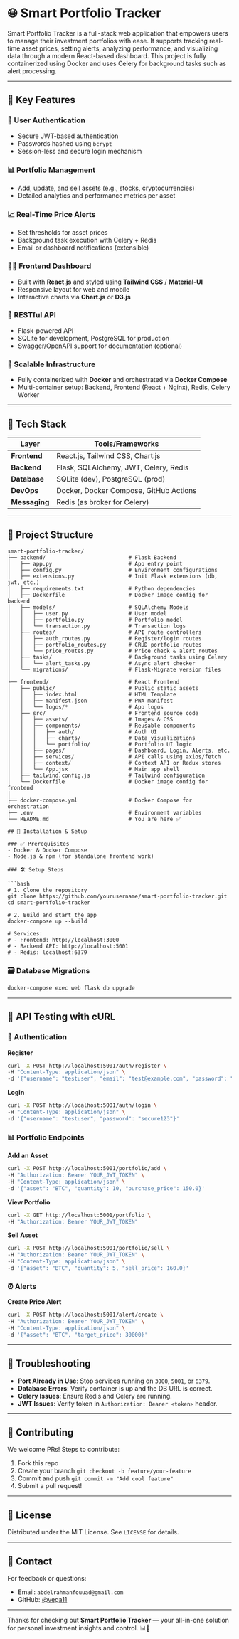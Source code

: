 
# 🌐 Smart Portfolio Tracker

Smart Portfolio Tracker is a full-stack web application that empowers users to manage their investment portfolios with ease. It supports tracking real-time asset prices, setting alerts, analyzing performance, and visualizing data through a modern React-based dashboard. This project is fully containerized using Docker and uses Celery for background tasks such as alert processing.

---

## 📌 Key Features

### 🔐 User Authentication
- Secure JWT-based authentication
- Passwords hashed using `bcrypt`
- Session-less and secure login mechanism

### 📊 Portfolio Management
- Add, update, and sell assets (e.g., stocks, cryptocurrencies)
- Detailed analytics and performance metrics per asset

### 📈 Real-Time Price Alerts
- Set thresholds for asset prices
- Background task execution with Celery + Redis
- Email or dashboard notifications (extensible)

### 🧑‍💻 Frontend Dashboard
- Built with **React.js** and styled using **Tailwind CSS** / **Material-UI**
- Responsive layout for web and mobile
- Interactive charts via **Chart.js** or **D3.js**

### 🧪 RESTful API
- Flask-powered API
- SQLite for development, PostgreSQL for production
- Swagger/OpenAPI support for documentation (optional)

### 🐳 Scalable Infrastructure
- Fully containerized with **Docker** and orchestrated via **Docker Compose**
- Multi-container setup: Backend, Frontend (React + Nginx), Redis, Celery Worker

---

## 🧰 Tech Stack

| Layer        | Tools/Frameworks |
|--------------|------------------|
| **Frontend** | React.js, Tailwind CSS, Chart.js |
| **Backend**  | Flask, SQLAlchemy, JWT, Celery, Redis |
| **Database** | SQLite (dev), PostgreSQL (prod) |
| **DevOps**   | Docker, Docker Compose, GitHub Actions |
| **Messaging**| Redis (as broker for Celery) |

---

## 📁 Project Structure

```plaintext
smart-portfolio-tracker/
├── backend/                          # Flask Backend
│   ├── app.py                        # App entry point
│   ├── config.py                     # Environment configurations
│   ├── extensions.py                 # Init Flask extensions (db, jwt, etc.)
│   ├── requirements.txt              # Python dependencies
│   ├── Dockerfile                    # Docker image config for backend
│   ├── models/                       # SQLAlchemy Models
│   │   ├── user.py                   # User model
│   │   ├── portfolio.py              # Portfolio model
│   │   └── transaction.py            # Transaction logs
│   ├── routes/                       # API route controllers
│   │   ├── auth_routes.py            # Register/login routes
│   │   ├── portfolio_routes.py       # CRUD portfolio routes
│   │   └── price_routes.py           # Price check & alert routes
│   ├── tasks/                        # Background tasks using Celery
│   │   └── alert_tasks.py            # Async alert checker
│   └── migrations/                   # Flask-Migrate version files
│
├── frontend/                         # React Frontend
│   ├── public/                       # Public static assets
│   │   ├── index.html                # HTML Template
│   │   ├── manifest.json             # PWA manifest
│   │   └── logos/*                   # App logos
│   ├── src/                          # Frontend source code
│   │   ├── assets/                   # Images & CSS
│   │   ├── components/               # Reusable components
│   │   │   ├── auth/                 # Auth UI
│   │   │   ├── charts/               # Data visualizations
│   │   │   └── portfolio/            # Portfolio UI logic
│   │   ├── pages/                    # Dashboard, Login, Alerts, etc.
│   │   ├── services/                 # API calls using axios/fetch
│   │   ├── context/                  # Context API or Redux stores
│   │   └── App.jsx                   # Main app shell
│   ├── tailwind.config.js            # Tailwind configuration
│   └── Dockerfile                    # Docker image config for frontend
│
├── docker-compose.yml                # Docker Compose for orchestration
├── .env                              # Environment variables
└── README.md                         # You are here ✅

## 🚀 Installation & Setup

### ✅ Prerequisites
- Docker & Docker Compose
- Node.js & npm (for standalone frontend work)

### 🛠 Setup Steps

```bash
# 1. Clone the repository
git clone https://github.com/yourusername/smart-portfolio-tracker.git
cd smart-portfolio-tracker

# 2. Build and start the app
docker-compose up --build

# Services:
# - Frontend: http://localhost:3000
# - Backend API: http://localhost:5001
# - Redis: localhost:6379
```

### 🗃 Database Migrations

```bash
docker-compose exec web flask db upgrade
```

---

## 🔌 API Testing with cURL

### 🔐 Authentication

**Register**
```bash
curl -X POST http://localhost:5001/auth/register \
-H "Content-Type: application/json" \
-d '{"username": "testuser", "email": "test@example.com", "password": "secure123"}'
```

**Login**
```bash
curl -X POST http://localhost:5001/auth/login \
-H "Content-Type: application/json" \
-d '{"username": "testuser", "password": "secure123"}'
```

### 📊 Portfolio Endpoints

**Add an Asset**
```bash
curl -X POST http://localhost:5001/portfolio/add \
-H "Authorization: Bearer YOUR_JWT_TOKEN" \
-H "Content-Type: application/json" \
-d '{"asset": "BTC", "quantity": 10, "purchase_price": 150.0}'
```

**View Portfolio**
```bash
curl -X GET http://localhost:5001/portfolio \
-H "Authorization: Bearer YOUR_JWT_TOKEN"
```

**Sell Asset**
```bash
curl -X POST http://localhost:5001/portfolio/sell \
-H "Authorization: Bearer YOUR_JWT_TOKEN" \
-H "Content-Type: application/json" \
-d '{"asset": "BTC", "quantity": 5, "sell_price": 160.0}'
```

### ⏰ Alerts

**Create Price Alert**
```bash
curl -X POST http://localhost:5001/alert/create \
-H "Authorization: Bearer YOUR_JWT_TOKEN" \
-H "Content-Type: application/json" \
-d '{"asset": "BTC", "target_price": 30000}'
```

---

## 🧩 Troubleshooting

- **Port Already in Use**: Stop services running on `3000`, `5001`, or `6379`.
- **Database Errors**: Verify container is up and the DB URL is correct.
- **Celery Issues**: Ensure Redis and Celery are running.
- **JWT Issues**: Verify token in `Authorization: Bearer <token>` header.

---

## 🙌 Contributing

We welcome PRs! Steps to contribute:

1. Fork this repo
2. Create your branch `git checkout -b feature/your-feature`
3. Commit and push `git commit -m "Add cool feature"`
4. Submit a pull request!

---

## 📜 License

Distributed under the MIT License. See `LICENSE` for details.

---

## 💬 Contact

For feedback or questions:
- Email: `abdelrahmanfouuad@gmail.com`
- GitHub: [@vega11](https://github.com/vega11)

---

Thanks for checking out **Smart Portfolio Tracker** — your all-in-one solution for personal investment insights and control. 📊🚀

